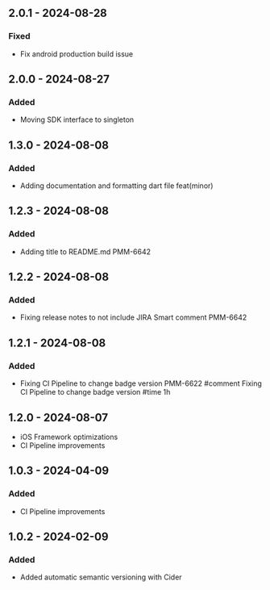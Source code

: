 ## 2.0.1 - 2024-08-28
### Fixed
- Fix android production build issue

## 2.0.0 - 2024-08-27
### Added
- Moving SDK interface to singleton

## 1.3.0 - 2024-08-08
### Added
- Adding documentation and formatting dart file feat(minor)

## 1.2.3 - 2024-08-08
### Added
- Adding title to README.md PMM-6642

## 1.2.2 - 2024-08-08
### Added
- Fixing release notes to not include JIRA Smart comment PMM-6642

## 1.2.1 - 2024-08-08
### Added
- Fixing CI Pipeline to change badge version PMM-6622 #comment Fixing CI Pipeline to change badge version #time 1h

## 1.2.0 - 2024-08-07
- iOS Framework optimizations
- CI Pipeline improvements

## 1.0.3 - 2024-04-09
### Added
- CI Pipeline improvements

## 1.0.2 - 2024-02-09
### Added
- Added automatic semantic versioning with Cider
